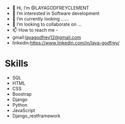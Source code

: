 - 👋 Hi, I’m @LAYAGODFREYCLEMENT
- 👀 I’m interested in Software development
- 🌱 I’m currently  looking ......
- 💞️ I’m looking to collaborate on ...
- 📫 How to reach me -
-    gmail:layagodfrey12@gmail.com
-    linkedin:https://www.linkedin.com/in/laya-godfrey/

# Skills
- SQL
- HTML
- CSS
- Boostrap
- Django
- Python
- JavaScript
- Django_restframework



<!---
LAYAGODFREYCLEMENT/LAYAGODFREYCLEMENT is a ✨ special ✨ repository because its `README.md` (this file) appears on your GitHub profile.
You can click the Preview link to take a look at your changes.
--->
